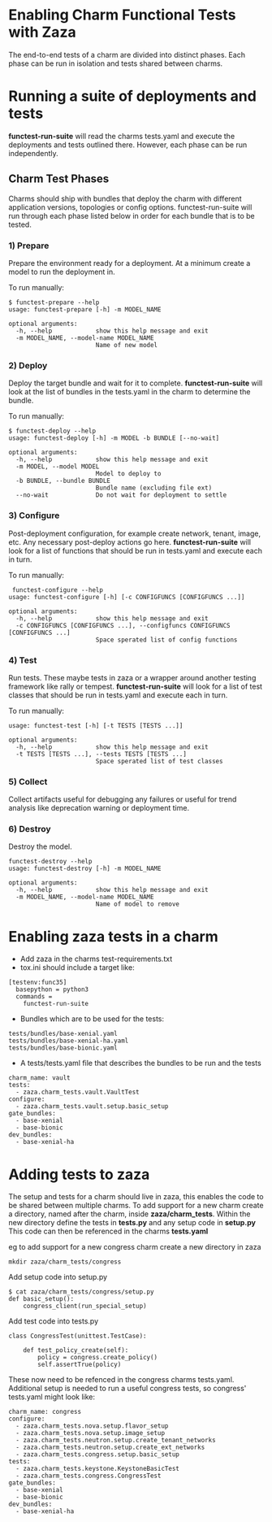 # Enabling Charm Functional Tests with Zaza

The end-to-end tests of a charm are divided into distinct phases. Each phase
can be run in isolation and tests shared between charms.

# Running a suite of deployments and tests

**functest-run-suite** will read the charms tests.yaml and execute the
deployments and tests outlined there. However, each phase can be run
independently.

## Charm Test Phases

Charms should ship with bundles that deploy the charm with different
application versions, topologies or config options.  functest-run-suite will
run through each phase listed below in order for each bundle that is to be
tested.

### 1) Prepare

Prepare the environment ready for a deployment. At a minimum create a model
to run the deployment in.

To run manually:

```
$ functest-prepare --help
usage: functest-prepare [-h] -m MODEL_NAME

optional arguments:
  -h, --help            show this help message and exit
  -m MODEL_NAME, --model-name MODEL_NAME
                        Name of new model
```

### 2) Deploy

Deploy the target bundle and wait for it to complete. **functest-run-suite** 
will look at the list of bundles in the tests.yaml in the charm to determine
the bundle.

To run manually:

```
$ functest-deploy --help
usage: functest-deploy [-h] -m MODEL -b BUNDLE [--no-wait]

optional arguments:
  -h, --help            show this help message and exit
  -m MODEL, --model MODEL
                        Model to deploy to
  -b BUNDLE, --bundle BUNDLE
                        Bundle name (excluding file ext)
  --no-wait             Do not wait for deployment to settle
```

### 3) Configure

Post-deployment configuration, for example create network, tenant, image, etc.
Any necessary post-deploy actions go here. **functest-run-suite** will look 
for a list of functions that should be run in tests.yaml and execute each
in turn.

To run manually:

```
 functest-configure --help
usage: functest-configure [-h] [-c CONFIGFUNCS [CONFIGFUNCS ...]]

optional arguments:
  -h, --help            show this help message and exit
  -c CONFIGFUNCS [CONFIGFUNCS ...], --configfuncs CONFIGFUNCS [CONFIGFUNCS ...]
                        Space sperated list of config functions
```

### 4) Test

Run tests. These maybe tests in zaza or a wrapper around another testing
framework like rally or tempest.  **functest-run-suite** will look for a list
of test classes that should be run in tests.yaml and execute each in turn.

To run manually:

```
usage: functest-test [-h] [-t TESTS [TESTS ...]]

optional arguments:
  -h, --help            show this help message and exit
  -t TESTS [TESTS ...], --tests TESTS [TESTS ...]
                        Space sperated list of test classes
```

### 5) Collect

Collect artifacts useful for debugging any failures or useful for trend
analysis like deprecation warning or deployment time.


### 6) Destroy

Destroy the model.

```
functest-destroy --help
usage: functest-destroy [-h] -m MODEL_NAME

optional arguments:
  -h, --help            show this help message and exit
  -m MODEL_NAME, --model-name MODEL_NAME
                        Name of model to remove
```

# Enabling zaza tests in a charm


 * Add zaza in the charms test-requirements.txt
 * tox.ini should include a target like:

```
[testenv:func35]
  basepython = python3
  commands =
    functest-run-suite
```

 * Bundles which are to be used for the tests:

```
tests/bundles/base-xenial.yaml
tests/bundles/base-xenial-ha.yaml
tests/bundles/base-bionic.yaml
```

 * A tests/tests.yaml file that describes the bundles to be run and
   the tests
```
charm_name: vault
tests:
  - zaza.charm_tests.vault.VaultTest
configure:
  - zaza.charm_tests.vault.setup.basic_setup
gate_bundles:
  - base-xenial
  - base-bionic
dev_bundles:
  - base-xenial-ha
```

# Adding tests to zaza

The setup and tests for a charm should live in zaza, this enables the code to
be shared between multiple charms. To add support for a new charm create a
directory, named after the charm, inside **zaza/charm_tests**. Within the new
directory define the tests in **tests.py** and any setup code in **setup.py**
This code can then be referenced in the charms **tests.yaml**

eg to add support for a new congress charm create a new directory in zaza

```
mkdir zaza/charm_tests/congress
```

Add setup code into setup.py

```
$ cat zaza/charm_tests/congress/setup.py
def basic_setup():
    congress_client(run_special_setup)
```

Add test code into tests.py

```
class CongressTest(unittest.TestCase):

    def test_policy_create(self):
        policy = congress.create_policy()
        self.assertTrue(policy)
```

These now need to be refenced in the congress charms tests.yaml. Additional
setup is needed to run a useful congress tests, so congress' tests.yaml might
look like:

```
charm_name: congress
configure:
  - zaza.charm_tests.nova.setup.flavor_setup
  - zaza.charm_tests.nova.setup.image_setup
  - zaza.charm_tests.neutron.setup.create_tenant_networks
  - zaza.charm_tests.neutron.setup.create_ext_networks
  - zaza.charm_tests.congress.setup.basic_setup
tests:
  - zaza.charm_tests.keystone.KeystoneBasicTest
  - zaza.charm_tests.congress.CongressTest
gate_bundles:
  - base-xenial
  - base-bionic
dev_bundles:
  - base-xenial-ha
```
